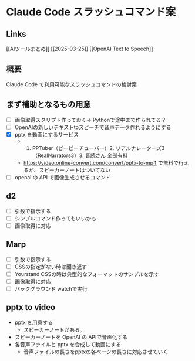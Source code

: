 # Claude Code スラッシュコマンド案

## Links

[[AIツールまとめ]] 
[[2025-03-25]]
[[OpenAI Text to Speech]]

## 概要

Claude Code で利用可能なスラッシュコマンドの検討案

##  まず補助となるもの用意

- [ ] 画像取得スクリプト作っておく→ Pythonで途中まで作られてる？
- [ ] OpenAIの新しいテキストtoスピーチで音声データ作れるようにする
- [x] pptx を動画にするサービス
	- 1. PPTuber（ピーピーチューバー）2. リアルナレーターズ3（RealNarrators3）3. 音読さん 全部有料
	- https://video.online-convert.com/convert/pptx-to-mp4 で無料で行えるが、スピーカーノートはついてない
- [ ] openai の API で画像生成させるコマンド

## d2

- [ ] 引数で指示する
- [ ] シンプルコマンド作ってもいいかも
- [ ] 画像取得に対応

## Marp

- [ ] 引数で指示する
- [ ] CSSの指定がない時は聞き返す
- [ ] Yourstand CSSの時は典型的なフォーマットのサンプルを示す
- [ ] 画像取得に対応
- [ ] バックグラウンド watchで実行

## pptx to video

- pptx を用意する
	- スピーカーノートがある。
- スピーカーノートを OpenAI の APIで音声化する
- 各音声ファイルと pptx を合成して動画にする
	- 音声ファイルの長さをpptxの各ページの長さに対応させていく
